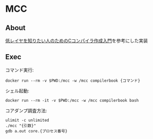 # MCC
## About
[低レイヤを知りたい人のためのCコンパイラ作成入門](https://www.sigbus.info/compilerbook)を参考にした実装

## Exec

コマンド実行:

```
docker run --rm -v $PWD:/mcc -w /mcc compilerbook {コマンド}
```

シェル起動:

```
docker run --rm -it -v $PWD:/mcc -w /mcc compilerbook bash
```

コアダンプ調査方法:

```
ulimit -c unlimited
./mcc "{引数}"
gdb a.out core.{プロセス番号}
```
